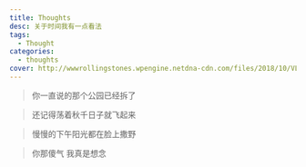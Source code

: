 ```yaml
---
title: Thoughts
desc: 关于时间我有一点看法
tags:
  - Thought
categories:
  - thoughts
cover: http://wwwrollingstones.wpengine.netdna-cdn.com/files/2018/10/VL1-940x484.jpg
---
```


> 你一直说的那个公园已经拆了

> 还记得荡着秋千日子就飞起来

> 慢慢的下午阳光都在脸上撒野

> 你那傻气 我真是想念

